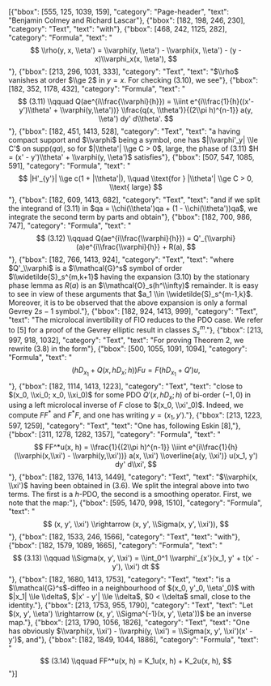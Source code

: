 [{"bbox": [555, 125, 1039, 159], "category": "Page-header", "text": "Benjamin Colmey and Richard Lascar"}, {"bbox": [182, 198, 246, 230], "category": "Text", "text": "with"}, {"bbox": [468, 242, 1125, 282], "category": "Formula", "text": "$$ \\rho(y, x, \\eta') = \\varphi(y, \\eta') - \\varphi(x, \\eta') - (y - x)\\varphi_x(x, \\eta'), $$"}, {"bbox": [213, 296, 1031, 333], "category": "Text", "text": "$\\rho$ vanishes at order $\\ge 2$ in $y = x$. For checking (3.10), we see"}, {"bbox": [182, 352, 1178, 432], "category": "Formula", "text": "$$ (3.11) \\qquad Q(ae^{i\\frac{\\varphi}{h}}) = \\iint e^{i\\frac{1}{h}((x'-y')\\theta' + \\varphi(y,\\eta'))} \\frac{q(x, \\theta')}{(2\\pi h)^{n-1}} a(y, \\eta') dy' d\\theta'. $$"}, {"bbox": [182, 451, 1413, 528], "category": "Text", "text": "a having compact support and $\\varphi$ being a symbol, one has $|\\varphi'_y| \\le C'$ on supp($qa$), so for $|\\theta'| \\ge C > 0$, large, the phase of (3.11) $H = (x' - y')\\theta' + \\varphi(y, \\eta')$ satisfies"}, {"bbox": [507, 547, 1085, 591], "category": "Formula", "text": "$$ |H'_{y'}| \\ge c(1 + |\\theta'|), \\quad \\text{for } |\\theta'| \\ge C > 0, \\text{ large} $$"}, {"bbox": [182, 609, 1413, 682], "category": "Text", "text": "and if we split the integrand of (3.11) in $qa = \\chi(\\theta')qa + (1 - \\chi(\\theta'))qa$, we integrate the second term by parts and obtain"}, {"bbox": [182, 700, 986, 747], "category": "Formula", "text": "$$ (3.12) \\qquad Q(ae^{i\\frac{\\varphi}{h}}) = Q'_{\\varphi}(a)e^{i\\frac{\\varphi}{h}} + R(a), $$"}, {"bbox": [182, 766, 1413, 924], "category": "Text", "text": "where $Q'_\\varphi$ is a $\\mathcal{G}^s$ symbol of order $\\widetilde{S}_s^{m,k+1}$ having the expansion (3.10) by the stationary phase lemma as $R(a)$ is an $\\mathcal{O}_s(h^\\infty)$ remainder. It is easy to see in view of these arguments that $a_1 \\in \\widetilde{S}_s^{m-1,k}$. Moreover, it is to be observed that the above expansion is only a formal Gevrey $2s-1$ symbol."}, {"bbox": [182, 924, 1413, 999], "category": "Text", "text": "The microlocal invertibility of FIO reduces to the PDO case. We refer to [5] for a proof of the Gevrey elliptic result in classes $S_s^m$."}, {"bbox": [213, 997, 918, 1032], "category": "Text", "text": "For proving Theorem 2, we rewrite (3.8) in the form"}, {"bbox": [500, 1055, 1091, 1094], "category": "Formula", "text": "$$ (hD_{x_1} + Q(x, hD_x; h))Fu = F(hD_{x_1} + Q')u, $$"}, {"bbox": [182, 1114, 1413, 1223], "category": "Text", "text": "close to $(x_0, \\xi_0; x_0, \\xi_0)$ for some PDO $Q'(x, hD_x; h)$ of bi-order $(-1, 0)$ in using a left microlocal inverse of $F$ close to $(x_0, \\xi'_0)$. Indeed, we compute $FF^*$ and $F^*F$, and one has writing $y = (x_1, y')$."}, {"bbox": [213, 1223, 597, 1259], "category": "Text", "text": "One has, following Eskin [8],"}, {"bbox": [311, 1278, 1282, 1357], "category": "Formula", "text": "$$ FF^*u(x, h) = \\frac{1}{(2\\pi h)^{n-1}} \\iint e^{i\\frac{1}{h}(\\varphi(x,\\xi') - \\varphi(y,\\xi'))} a(x, \\xi') \\overline{a(y, \\xi')} u(x_1, y') dy' d\\xi', $$"}, {"bbox": [182, 1376, 1413, 1449], "category": "Text", "text": "$\\varphi(x, \\xi')$ having been obtained in (3.6). We split the integral above into two terms. The first is a $h$-PDO, the second is a smoothing operator. First, we note that the map:"}, {"bbox": [595, 1470, 998, 1510], "category": "Formula", "text": "$$ (x, y', \\xi') \\rightarrow (x, y', \\Sigma(x, y', \\xi')), $$"}, {"bbox": [182, 1533, 246, 1566], "category": "Text", "text": "with"}, {"bbox": [182, 1579, 1089, 1665], "category": "Formula", "text": "$$ (3.13) \\qquad \\Sigma(x, y', \\xi') = \\int_0^1 \\varphi'_{x'}(x_1, y' + t(x' - y'), \\xi') dt $$"}, {"bbox": [182, 1680, 1413, 1753], "category": "Text", "text": "is a $\\mathcal{G}^s$-diffeo in a neighbourhood of $(x_0, y'_0, \\eta'_0)$ with $|x_1| \\le \\delta$, $|x' - y'| \\le \\delta$, $0 < \\delta$ small, close to the identity."}, {"bbox": [213, 1753, 955, 1790], "category": "Text", "text": "Let $(x, y', \\eta') \\rightarrow (x, y', \\Sigma^{-1}(x, y', \\eta'))$ be an inverse map."}, {"bbox": [213, 1790, 1056, 1826], "category": "Text", "text": "One has obviously $\\varphi(x, \\xi') - \\varphi(y, \\xi') = \\Sigma(x, y', \\xi')(x' - y')$, and"}, {"bbox": [182, 1849, 1044, 1886], "category": "Formula", "text": "$$ (3.14) \\qquad FF^*u(x, h) = K_1u(x, h) + K_2u(x, h), $$"}]